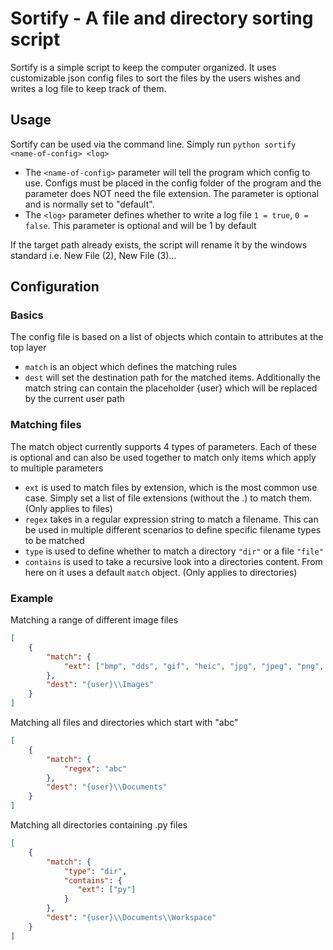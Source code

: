 # Sortify - A file and directory sorting script
Sortify is a simple script to keep the computer organized. It uses customizable json config files to sort the files by the users wishes and writes a log file to keep track of them.

## Usage
Sortify can be used via the command line. Simply run `python sortify <name-of-config> <log>`
- The `<name-of-config>` parameter will tell the program which config to use. Configs must be placed in the config folder of the program and the parameter does NOT need the file extension. The parameter is optional and is normally set to "default".
- The `<log>` parameter defines whether to write a log file `1 = true`, `0 = false`. This parameter is optional and will be 1 by default 

If the target path already exists, the script will rename it by the windows standard i.e. New File (2), New File (3)...

## Configuration
### Basics
The config file is based on a list of objects which contain to attributes at the top layer
- `match` is an object which defines the matching rules
- `dest` will set the destination path for the matched items. Additionally the match string can contain the placeholder {user} which will be replaced by the current user path

### Matching files
The match object currently supports 4 types of parameters. Each of these is optional and can also be used together to match only items which apply to multiple parameters
- `ext` is used to match files by extension, which is the most common use case. Simply set a list of file extensions (without the .) to match them. (Only applies to files)
- `regex` takes in a regular expression string to match a filename. This can be used in multiple different scenarios to define specific filename types to be matched
- `type` is used to define whether to match a directory `"dir"` or a file `"file"`
- `contains` is used to take a recursive look into a directories content. From here on it uses a default `match` object. (Only applies to directories)

### Example
Matching a range of different image files
```json
[
    {
        "match": {
            "ext": ["bmp", "dds", "gif", "heic", "jpg", "jpeg", "png", "pspimage", "tga", "thm", "tif", "tiff", "yuv", "webp"]
        },
        "dest": "{user}\\Images"
    }
]
```
Matching all files and directories which start with "abc"
```json
[
    {
        "match": {
            "regex": "abc"
        },
        "dest": "{user}\\Documents"
    }
]
```
Matching all directories containing .py files
```json
[
    {
        "match": {
            "type": "dir",
            "contains": {
               "ext": ["py"]
            }
        },
        "dest": "{user}\\Documents\\Workspace"
    }
]
```
